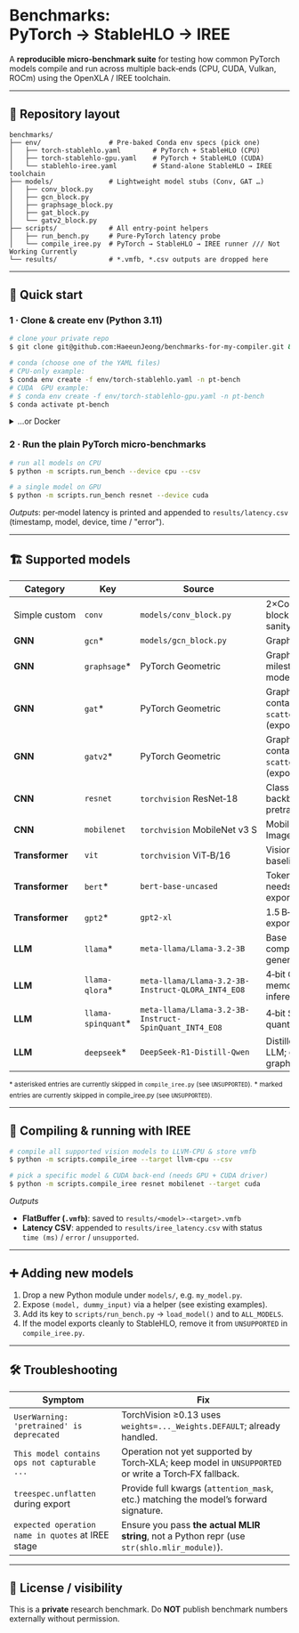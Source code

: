 # Benchmarks: PyTorch → StableHLO → IREE

A **reproducible micro‑benchmark suite** for testing how common PyTorch models compile and run across multiple back‑ends (CPU, CUDA, Vulkan, ROCm) using the OpenXLA / IREE toolchain.

---

## 📁 Repository layout

```text
benchmarks/
├── env/                 # Pre‑baked Conda env specs (pick one)
│   ├── torch-stablehlo.yaml        # PyTorch + StableHLO (CPU)
│   ├── torch-stablehlo-gpu.yaml    # PyTorch + StableHLO (CUDA)
│   └── stablehlo-iree.yaml         # Stand‑alone StableHLO → IREE toolchain
├── models/              # Lightweight model stubs (Conv, GAT …)
│   ├── conv_block.py
│   ├── gcn_block.py
│   ├── graphsage_block.py
│   ├── gat_block.py
│   └── gatv2_block.py
├── scripts/             # All entry‑point helpers
│   ├── run_bench.py     # Pure‑PyTorch latency probe
│   └── compile_iree.py  # PyTorch → StableHLO → IREE runner /// Not Working Currently
└── results/             # *.vmfb, *.csv outputs are dropped here
```

---

## 🚀 Quick start

### 1 · Clone & create env (Python 3.11)

```bash
# clone your private repo
$ git clone git@github.com:HaeeunJeong/benchmarks-for-my-compiler.git && cd benchmarks-for-my-compiler

# conda (choose one of the YAML files)
# CPU‑only example:
$ conda env create -f env/torch-stablehlo.yaml -n pt-bench
# CUDA  GPU example:
# $ conda env create -f env/torch-stablehlo-gpu.yaml -n pt-bench
$ conda activate pt-bench
```

<details>
<summary>…or Docker</summary>

```bash
$ docker build -t pt-bench -f env/Dockerfile .
$ docker run --gpus all -it pt-bench /bin/bash
```

</details>

### 2 · Run the plain PyTorch micro‑benchmarks

```bash
# run all models on CPU
$ python -m scripts.run_bench --device cpu --csv

# a single model on GPU
$ python -m scripts.run_bench resnet --device cuda
```

*Outputs*: per‑model latency is printed and appended to `results/latency.csv` (timestamp, model, device, time / "error").

---

## 🏗️ Supported models

| Category        | Key                 | Source                                                | Notes                                                                         |
| --------------- | ------------------- | ----------------------------------------------------- | ----------------------------------------------------------------------------- |
| Simple custom   | `conv`              | `models/conv_block.py`                                | 2×Conv + ReLU toy block used as a sanity‑check kernel                         |
| **GNN**         | `gcn`\*             | `models/gcn_block.py`                                 | Graph Convolution Net                                                         |
| **GNN**         | `graphsage`\*       | PyTorch Geometric                                     | Graph Sage Net; The milestone of GNN model                                    |
| **GNN**         | `gat`\*             | PyTorch Geometric                                     | Graph Attention Net; contains `scatter_reduce`/`nonzero` (export‑unsupported) |
| **GNN**         | `gatv2`\*           | PyTorch Geometric                                     | Graph Attention Net; contains `scatter_reduce`/`nonzero` (export‑unsupported) |
| **CNN**         | `resnet`            | `torchvision` ResNet‑18                               | Classic image backbone; ImageNet pretrained                                   |
| **CNN**         | `mobilenet`         | `torchvision` MobileNet v3 S                          | Mobile‑oriented CNN; ImageNet pretrained                                      |
| **Transformer** | `vit`               | `torchvision` ViT‑B/16                                | Vision Transformer baseline                                                   |
| **Transformer** | `bert`\*            | `bert-base-uncased`                                   | Token‑level encoder; needs full kwargs to export                              |
| **Transformer** | `gpt2`\*            | `gpt2-xl`                                             | 1.5 B‑param decoder; export kwargs WIP                                        |
| **LLM**         | `llama`\*           | `meta-llama/Llama-3.2-3B`                             | Base Llama 3.2 3 B; compact general‑purpose LLM                               |
| **LLM**         | `llama-qlora`\*     | `meta-llama/Llama-3.2-3B-Instruct-QLORA_INT4_EO8`     | 4‑bit QLoRA; memory‑efficient inference                                       |
| **LLM**         | `llama-spinquant`\* | `meta-llama/Llama-3.2-3B-Instruct-SpinQuant_INT4_EO8` | 4‑bit SpinQuant; alt quantization scheme                                      |
| **LLM**         | `deepseek`\*        | `DeepSeek‑R1‑Distill‑Qwen`                            | Distilled math‑centric LLM; complex TF graph                                  |

<sup>\* asterisked entries are currently skipped in `compile_iree.py` (see `UNSUPPORTED`).</sup>
<sup>\* marked entries are currently skipped in compile\_iree.py (see `UNSUPPORTED`).</sup>

---

## 🔧 Compiling & running with IREE

```bash
# compile all supported vision models to LLVM‑CPU & store vmfb
$ python -m scripts.compile_iree --target llvm-cpu --csv

# pick a specific model & CUDA back‑end (needs GPU + CUDA driver)
$ python -m scripts.compile_iree resnet mobilenet --target cuda
```

*Outputs*

* **FlatBuffer (`.vmfb`)**: saved to `results/<model>-<target>.vmfb`
* **Latency CSV**: appended to `results/iree_latency.csv` with status `time (ms)` / `error` / `unsupported`.

---

## ➕ Adding new models

1. Drop a new Python module under `models/`, e.g. `my_model.py`.
2. Expose `(model, dummy_input)` via a helper (see existing examples).
3. Add its key to `scripts/run_bench.py` → `load_model()` and to `ALL_MODELS`.
4. If the model exports cleanly to StableHLO, remove it from `UNSUPPORTED` in `compile_iree.py`.

---

## 🛠️ Troubleshooting

| Symptom                                           | Fix                                                                                                 |
| ------------------------------------------------- | --------------------------------------------------------------------------------------------------- |
| `UserWarning: 'pretrained' is deprecated`         | TorchVision ≥0.13 uses `weights=..._Weights.DEFAULT`; already handled.                              |
| `This model contains ops not capturable ...`      | Operation not yet supported by Torch‑XLA; keep model in `UNSUPPORTED` or write a Torch‑FX fallback. |
| `treespec.unflatten` during export                | Provide full kwargs (`attention_mask`, etc.) matching the model’s forward signature.                |
| `expected operation name in quotes` at IREE stage | Ensure you pass **the actual MLIR string**, not a Python repr (use `str(shlo.mlir_module)`).        |

---

## 📜 License / visibility

This is a **private** research benchmark. Do **NOT** publish benchmark numbers externally without permission.

